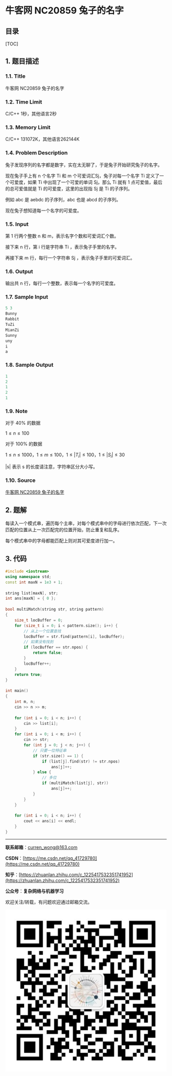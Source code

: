 牛客网 NC20859 兔子的名字
===

目录
---

[TOC]

## 1. 题目描述

### 1.1. Title

牛客网 NC20859 兔子的名字

### 1.2. Time Limit

C/C++ 1秒，其他语言2秒

### 1.3. Memory Limit

C/C++ 131072K，其他语言262144K

### 1.4. Problem Description

兔子发现序列的名字都是数字，实在太无聊了，于是兔子开始研究兔子的名字。

现在兔子手上有 n 个名字 Ti 和 m 个可爱词汇Sj，兔子对每一个名字 Ti 定义了一个可爱度，如果 Ti 中出现了一个可爱的单词 Sj，那么 Ti 就有 1 点可爱值，最后的总可爱值就是 Ti 的可爱度，这里的出现指 Sj 是 Ti 的子序列。

例如 abc 是 aebdc 的子序列，abc 也是 abcd 的子序列。

现在兔子想知道每一个名字的可爱度。

### 1.5. Input

第 1 行两个整数 n 和 m，表示名字个数和可爱词汇个数。

接下来 n 行，第 i 行是字符串 Ti ，表示兔子手里的名字。

再接下来 m 行，每行一个字符串 Sj ，表示兔子手里的可爱词汇。

### 1.6. Output

输出共 n 行，每行一个整数，表示每一个名字的可爱度。

### 1.7. Sample Input

```cpp
5 3
Bunny
Rabbit
TuZi
MianZi
Sunny
uny
i
a
```

### 1.8. Sample Output

```cpp
1
2
1
2
1
```

### 1.9. Note

对于 $40\%$ 的数据

$1 \le n \le 100$

对于 $100\%$ 的数据

$1 \le n \le 1000，1 \le m \le 100，1 \le| T_i |\le 100，1 \le|S_i|\le 30$

|s| 表示 s 的长度请注意，字符串区分大小写。

### 1.10. Source

[牛客网 NC20859 兔子的名字](https://ac.nowcoder.com/acm/problem/20859)

## 2. 题解

每读入一个模式串，遍历每个主串，对每个模式串中的字母进行依次匹配，下一次匹配的位置从上一次匹配完的位置开始，防止重复和乱序。

每个模式串中的字母都能匹配上则对其可爱度进行加一。

## 3. 代码

```cpp
#include <iostream>
using namespace std;
const int maxN = 1e3 + 1;

string list[maxN], str;
int ans[maxN] = { 0 };

bool multiMatch(string str, string pattern)
{
    size_t locBuffer = 0;
    for (size_t i = 0; i < pattern.size(); i++) {
        // 从上一个位置查找
        locBuffer = str.find(pattern[i], locBuffer);
        // 如果没有找到
        if (locBuffer == str.npos) {
            return false;
        }
        locBuffer++;
    }
    return true;
}

int main()
{
    int m, n;
    cin >> n >> m;

    for (int i = 0; i < n; i++) {
        cin >> list[i];
    }
    for (int i = 0; i < m; i++) {
        cin >> str;
        for (int j = 0; j < n; j++) {
            // 只要一位特征串
            if (str.size() == 1) {
                if (list[j].find(str) != str.npos)
                    ans[j]++;
            } else {
                // 多位
                if (multiMatch(list[j], str))
                    ans[j]++;
            }
        }
    }

    for (int i = 0; i < n; i++) {
        cout << ans[i] << endl;
    }
}
```

---

**联系邮箱**：curren_wong@163.com

**CSDN**：[https://me.csdn.net/qq_41729780](https://me.csdn.net/qq_41729780)

**知乎**：[https://zhuanlan.zhihu.com/c_1225417532351741952](https://zhuanlan.zhihu.com/c_1225417532351741952)

**公众号**：**复杂网络与机器学习**

欢迎关注/转载，有问题欢迎通过邮箱交流。

![二维码](../../../img/WeChat/QRCode.jpg)

